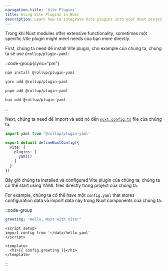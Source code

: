 ```yaml
---
navigation.title: 'Vite Plugins'
title: Using Vite Plugins in Nuxt
description: Learn how to integrate Vite plugins into your Nuxt project.
---
```


Trong khi Nuxt modules offer extensive functionality, sometimes một specific Vite plugin might meet needs của bạn more directly.

First, chúng ta need để install Vite plugin, cho example của chúng ta, chúng ta sẽ use `@rollup/plugin-yaml`:

::code-group{sync="pm"}

  ```bash [npm]
  npm install @rollup/plugin-yaml
  ```

  ```bash [yarn]
  yarn add @rollup/plugin-yaml
  ```

  ```bash [pnpm]
  pnpm add @rollup/plugin-yaml
  ```

  ```bash [bun]
  bun add @rollup/plugin-yaml
  ```

::

Next, chúng ta need để import và add nó đến [`nuxt.config.ts`](/docs/guide/directory-structure/nuxt-config) file của chúng ta:

```ts [nuxt.config.ts]
import yaml from '@rollup/plugin-yaml'

export default defineNuxtConfig({
  vite: {
    plugins: [
      yaml()
    ]
  }
})
```

Bây giờ chúng ta installed và configured Vite plugin của chúng ta, chúng ta có thể start using YAML files directly trong project của chúng ta.

For example, chúng ta có thể have một `config.yaml` that stores configuration data và import data này trong Nuxt components của chúng ta:

::code-group

```yaml [data/hello.yaml]
greeting: "Hello, Nuxt with Vite!"
```

```vue [components/Hello.vue]
<script setup>
import config from '~/data/hello.yaml'
</script>

<template>
  <h1>{{ config.greeting }}</h1>
</template>
```

::

